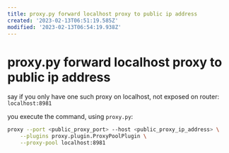 ```yaml
---
title: proxy.py forward localhost proxy to public ip address
created: '2023-02-13T06:51:19.585Z'
modified: '2023-02-13T06:54:19.938Z'
---
```


# proxy.py forward localhost proxy to public ip address

say if you only have one such proxy on localhost, not exposed on router: `localhost:8981`

you execute the command, using `proxy.py`:

```bash
proxy --port <public_proxy_port> --host <public_proxy_ip_address> \
    --plugins proxy.plugin.ProxyPoolPlugin \
    --proxy-pool localhost:8981
```
